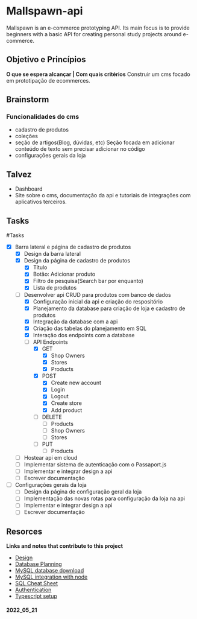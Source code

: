 # Mallspawn-api
Mallspawn is an e-commerce prototyping API. Its main focus is to provide beginners with a basic API for creating personal study projects around e-commerce.

## Objetivo e Princípios
 **O que se espera alcançar | Com quais critérios**
Construir um cms focado em prototipação de ecommerces. 

## Brainstorm
### Funcionalidades do cms
- cadastro de produtos
- coleções
- seção de artigos(Blog, dúvidas, etc) Seção focada em adicionar conteúdo de texto sem precisar adicionar no código
- configurações gerais da loja

## Talvez
- Dashboard
- Site sobre o cms, documentação da api e tutoriais de integrações com aplicativos terceiros.

## Tasks
#Tasks 
- [x] Barra lateral e página de cadastro de produtos
	- [x] Design da barra lateral
	- [x] Design da página de cadastro de produtos
		- [x] Título
		- [x] Botão: Adicionar produto
		- [x] Filtro de pesquisa(Search bar por enquanto)
		- [x] Lista de produtos
	- [ ] Desenvolver api CRUD para produtos com banco de dados
		- [x] Configuração inicial da api e criação do respositório
		- [x] Planejamento da database para criação de loja e cadastro de produtos
		- [x] Integração da database com a api
		- [x] Criação das tabelas do planejamento em SQL
		- [x] Interação dos endpoints com a database
		- [ ] API Endpoints
			- [x] GET
				- [x] Shop Owners
				- [x] Stores
				- [x] Products
			- [x] POST
				- [x] Create new account
				- [x] Login
				- [x] Logout
				- [x] Create store
				- [x] Add product
			- [ ] DELETE
				- [ ] Products
				- [ ] Shop Owners
				- [ ] Stores
			- [ ] PUT
				- [ ] Products
	- [ ] Hostear api em cloud
	- [ ] Implementar sistema de autenticação com o Passaport.js
	- [ ] Implementar e integrar design a api
	- [ ] Escrever documentação 
- [ ] Configurações gerais da loja
	- [ ] Design da página de configuração geral da loja
	- [ ] Implementação das novas rotas para configuração da loja na api
	- [ ] Implementar e integrar design a api
	- [ ] Escrever documentação  

## Resorces
**Links and notes that contribute to this project**
- [Design](https://www.figma.com/file/fw4fMMrNWkHwMHlWop44rh/Untitled?node-id=0%3A1)
- [Database Planning](https://whimsical.com/mallspawn-GqgVNZpYeHbkbdcu7oZiuC)
- [MySQL database download](https://dev.mysql.com/downloads/file/?id=511552)
- [MySQL integration with node](https://github.com/sidorares/node-mysql2)
- [SQL Cheat Sheet](https://devhints.io/mysql)
- [Authentication](https://www.passportjs.org/)
- [Typescript setup](https://blog.appsignal.com/2022/01/19/how-to-set-up-a-nodejs-project-with-typescript.html)


#### 2022_05_21